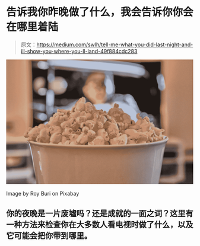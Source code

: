 # 告诉我你昨晚做了什么，我会告诉你你会在哪里着陆

> 原文：<https://medium.com/swlh/tell-me-what-you-did-last-night-and-ill-show-you-where-you-ll-land-49f884cdc283>

![](img/6d0b2075d0afc4ffafc49d5f75e9b0ef.png)

Image by Roy Buri on Pixabay

## 你的夜晚是一片废墟吗？还是成就的一面之词？这里有一种方法来检查你在大多数人看电视时做了什么，以及它可能会把你带到哪里。
